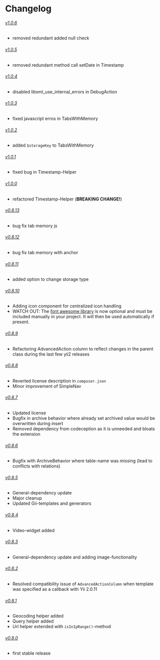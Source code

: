 # Changelog
###### [v1.0.6](https://github.com/asinfotrack/yii2-toolbox/releases/tag/1.0.6)

- removed redundant added null check

###### [v1.0.5](https://github.com/asinfotrack/yii2-toolbox/releases/tag/1.0.5)

- removed redundant method call setDate in Timestamp

###### [v1.0.4](https://github.com/asinfotrack/yii2-toolbox/releases/tag/1.0.4)

- disabled libxml_use_internal_errors in DebugAction

###### [v1.0.3](https://github.com/asinfotrack/yii2-toolbox/releases/tag/1.0.3)

- fixed javascript erros in TabsWithMemory

###### [v1.0.2](https://github.com/asinfotrack/yii2-toolbox/releases/tag/1.0.2)

- added `$storageKey` to TabsWithMemory

###### [v1.0.1](https://github.com/asinfotrack/yii2-toolbox/releases/tag/1.0.1)

- fixed bug in Timestamp-Helper

###### [v1.0.0](https://github.com/asinfotrack/yii2-toolbox/releases/tag/1.0.0)

- refactored Timestamp-Helper (__BREAKING CHANGE!__)

###### [v0.8.13](https://github.com/asinfotrack/yii2-toolbox/releases/tag/0.8.13)

- bug fix tab memory js

###### [v0.8.12](https://github.com/asinfotrack/yii2-toolbox/releases/tag/0.8.12)

- bug fix tab memory with anchor

###### [v0.8.11](https://github.com/asinfotrack/yii2-toolbox/releases/tag/0.8.11)

- added option to change storage type

###### [v0.8.10](https://github.com/asinfotrack/yii2-toolbox/releases/tag/0.8.10)

- Adding icon component for centralized icon handling
- WATCH OUT: The [font awesome library](https://github.com/rmrevin/yii2-fontawesome) is now optional 
  and must be included manually in your project. It will then be used automatically if present.

###### [v0.8.9](https://github.com/asinfotrack/yii2-toolbox/releases/tag/0.8.9)

- Refactoring AdvancedAction column to reflect changes in the parent class during the last few yii2 releases

###### [v0.8.8](https://github.com/asinfotrack/yii2-toolbox/releases/tag/0.8.8)

- Reverted license description in `composer.json`
- Minor improvement of SimpleNav

###### [v0.8.7](https://github.com/asinfotrack/yii2-toolbox/releases/tag/0.8.7)

- Updated license
- Bugfix in archive behavior where already set archived value would be overwritten during insert
- Removed dependency from codeception as it is unneeded and bloats the extension

###### [v0.8.6](https://github.com/asinfotrack/yii2-toolbox/releases/tag/0.8.6)

- Bugfix with ArchiveBehavior where table-name was missing (lead to conflicts with relations)

###### [v0.8.5](https://github.com/asinfotrack/yii2-toolbox/releases/tag/0.8.5)

- General-dependency update
- Major cleanup
- Updated Gii-templates and generators

###### [v0.8.4](https://github.com/asinfotrack/yii2-toolbox/releases/tag/0.8.4)

- Video-widget added

###### [v0.8.3](https://github.com/asinfotrack/yii2-toolbox/releases/tag/0.8.3)

- General-dependency update and adding image-functionality

###### [v0.8.2](https://github.com/asinfotrack/yii2-toolbox/releases/tag/0.8.2)

- Resolved compatibility issue of `AdvancedActionColumn` when template was specified as a callback with Yii 2.0.11

###### [v0.8.1](https://github.com/asinfotrack/yii2-toolbox/releases/tag/0.8.1)

- Geocoding helper added
- Query helper added
- Url helper extended with `isInIpRange()`-method

###### [v0.8.0](https://github.com/asinfotrack/yii2-toolbox/releases/tag/0.8.0)

- first stable release

